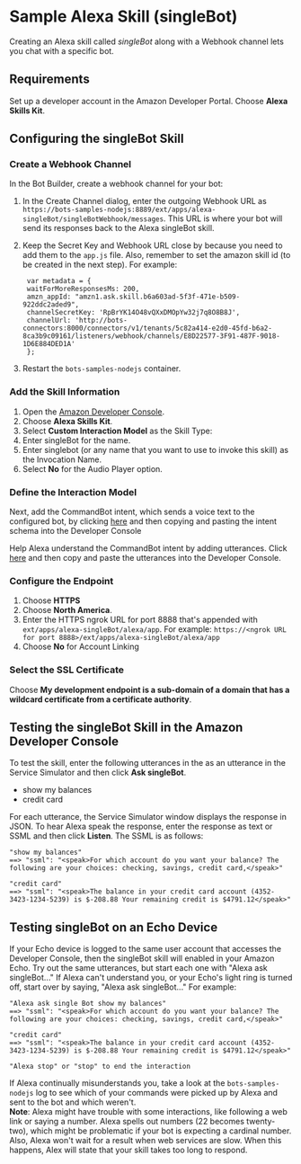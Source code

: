 # Sample Alexa Skill (singleBot)

Creating an Alexa skill called *singleBot* along with a Webhook channel lets you chat with a specific bot.

## Requirements

Set up a developer account in the Amazon Developer Portal. Choose **Alexa Skills Kit**.

## Configuring the singleBot Skill

### Create a Webhook Channel

In the Bot Builder, create a webhook channel for your bot:

1. In the Create Channel dialog, enter the outgoing Webhook URL as `https://bots-samples-nodejs:8889/ext/apps/alexa-singleBot/singleBotWebhook/messages`. This URL is where your bot will send its responses back to the Alexa singleBot skill.
1. Keep the Secret Key and Webhook URL close by because you need to add them to the `app.js` file. Also, remember to set the amazon skill id (to be created in the next step).  For example:



        var metadata = {
        waitForMoreResponsesMs: 200,
        amzn_appId: "amzn1.ask.skill.b6a603ad-5f3f-471e-b509-922ddc2aded9",
        channelSecretKey: 'RpBrYK14O48vQXxDMOpYw32j7q8O8B8J',
        channelUrl: 'http://bots-connectors:8000/connectors/v1/tenants/5c82a414-e2d0-45fd-b6a2-8ca3b9c09161/listeners/webhook/channels/E8D22577-3F91-487F-9018-1D6E884DED1A'
        };


1. Restart the `bots-samples-nodejs` container.

### Add the Skill Information

1. Open the [Amazon Developer Console](https://developer.amazon.com/edw/home.html#/).
1. Choose **Alexa Skills Kit**.
1. Select **Custom Interaction Model** as the Skill Type:
1. Enter singleBot for the name.
1. Enter singlebot (or any name that you want to use to invoke this skill) as the Invocation Name.
1. Select **No** for the Audio Player option.
### Define the Interaction Model
Next, add the CommandBot intent, which sends a voice text to the configured bot, by clicking [here](/ext/source/apps/alexa-singleBot/config/intent.json) and then copying and pasting the intent schema into the Developer Console

Help Alexa understand the CommandBot intent by adding utterances. Click [here](/source/apps/alexa-singleBot/config/utterances.txt) and then copy and paste the utterances into the Developer Console.
### Configure the Endpoint
1. Choose **HTTPS**
1. Choose **North America**.
1. Enter the HTTPS ngrok URL for port 8888 that's appended with `ext/apps/alexa-singleBot/alexa/app`. For example: `https://<ngrok URL for port 8888>/ext/apps/alexa-singleBot/alexa/app`
1. Choose **No** for Account Linking
### Select the SSL Certificate
Choose **My development endpoint is a sub-domain of a domain that has a wildcard certificate from a certificate authority**.

## Testing the singleBot Skill in the Amazon Developer Console
To test the skill, enter the following utterances in the as an utterance in the Service Simulator and then click **Ask singleBot**.

 - show my balances
 - credit card


For each  utterance, the Service Simulator window displays the response in JSON.  To hear Alexa speak the response, enter the response as text or SSML and then click **Listen**. The SSML is as follows:


    "show my balances"
    ==> "ssml": "<speak>For which account do you want your balance? The following are your choices: checking, savings, credit card,</speak>"

    "credit card"
    ==> "ssml": "<speak>The balance in your credit card account (4352-3423-1234-5239) is $-208.88 Your remaining credit is $4791.12</speak>"


## Testing singleBot on an Echo Device
If your Echo device is logged to the same user account that accesses the Developer Console, then  the singleBot skill will enabled in your Amazon Echo. Try out the same utterances, but start each one with  "Alexa ask singleBot..." If Alexa can't understand you, or your Echo's light ring is turned off,  start over by saying, "Alexa ask singleBot..." For example:

    "Alexa ask single Bot show my balances"
    ==> "ssml": "<speak>For which account do you want your balance? The following are your choices: checking, savings, credit card,</speak>"

    "credit card"
    ==> "ssml": "<speak>The balance in your credit card account (4352-3423-1234-5239) is $-208.88 Your remaining credit is $4791.12</speak>"

    "Alexa stop" or "stop" to end the interaction

If Alexa continually misunderstands you, take a look at the  `bots-samples-nodejs` log to see which of your commands were picked up by Alexa and sent to the bot and which weren't.  
**Note**: Alexa might have trouble with some interactions, like  following a web link or saying a number. Alexa spells out numbers  (22 becomes twenty-two), which might be problematic if your bot is expecting a cardinal number. Also, Alexa won't wait for a result when web services are slow. When this happens, Alex will state that your skill takes too long to respond.
